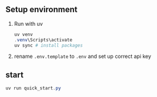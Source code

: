 ## Setup environment
1. Run with uv
    ```powershell
    uv venv
    .venv\Scripts\activate
    uv sync # install packages
    ```
2. rename `.env.template` to `.env` and set up correct api key 

## start 
```powershell
uv run quick_start.py
```